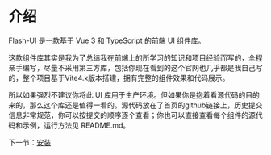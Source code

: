 # 介绍

Flash-UI 是一款基于 Vue 3 和 TypeScript 的前端 UI 组件库。

这款组件库其实是我为了总结我在前端上的所学习的知识和项目经验而写的，全程亲手编写，尽量不采用第三方库，包括你现在看到的这个官网也几乎都是我自己写的，整个项目基于Vite4.x版本搭建，拥有完整的组件效果和代码展示。

所以如果强烈不建议你将此 UI 库用于生产环境。但如果你是抱着看源代码的目的来的，那么这个库还是值得一看的。源代码放在了首页的github链接上，历史提交信息非常规范，你可以按提交的顺序逐个查看；你也可以直接查看每个组件的源代码和示例，运行方法见 README.md。

下一节：[安装](#/doc/install)
